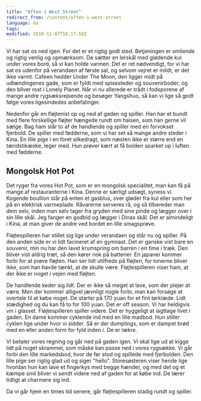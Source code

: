 ```yaml
---
title: "Aften i West Street"
redirect_from: /content/aften-i-west-street
language: da
tags:
modified: 2010-11-07T18:17:59Z
---
```


Vi har sat os ned igen. For det er et rigtig godt sted. Betjeningen er smilende og rigtig venlig og opmærksom. De sætter en lerskål med glødende kul under vores bord, så vi kan holde varmen. Det er ret nødvendigt, for vi har sat os udenfor på verandaen af første sal, og selvom vejret er mildt, er det ikke varmt. Cafeen hedder Under The Moon, den ligger midt på udlændingenes gade, som er fyldt med spisesteder og souvenirboder, og den bliver rost i Lonely Planet. Når vi nu allerede er trådt i fodsporene af mange andre rygsæksrejsende og besøger Yangshuo, så kan vi lige så godt følge vores ligesindedes anbefalinger.

Nedenfor går en fløjtenist op og ned af gaden og spiller. Han har et bundt med flere forskellige fløjter hængede rundt om halsen, som han gerne vil sælge. Bag ham står to af de handlende og spiller med en forvokset fjerbold. De spiller med fødderne, som vi har set så mange andre steder i Kina. En lille pige i en foret silkedragt, som næsten ikke er større end en tændstikæske, leger med. Hun prøver kært at få bolden sparket op i luften med fødderne.

Mongolsk Hot Pot
----------------

Det ryger fra vores Hot Pot, som er en mongolsk specialitet, man kan få på mange af restauranterne i Kina. Denne er særligt udsøgt, syness vi. Kogende boullion står på enten et gasblus, over gløder fra kul eller som her på en elektrisk varmeplade. Råvarerne serveres rå, og så tilbereder man dem selv, inden man selv tager fra gryden med sine pinde og lægger over i sin lille skål. Jeg fanger en godbid og lægger i Dinas skål. Det er almindeligt i Kina, at man giver de andre ved bordet en lille smagsprøve.

Fløjtespilleren har stillet sig lige under verandaen og står nu og spiller. På den anden side er vi lidt facineret af en gymnast. Det er ganske vist bare en souvenir, min nu har den lavet krumspring om barren i en time i træk. Den bliver vist aldrig træt, så den kører nok på batterier. En japaner kommer forbi for at prøve fløjten. Han ser lidt utilfreds på fløjten, for tonerne bliver ikke, som han havde tænkt, at de skulle være. Fløjtespilleren viser ham, at der ikke er noget i vejen med fløjten.

De handlende keder sig lidt. Der er ikke så meget at lave, som der plejer at være. Men der kommer alligvel jævnligt nogle forbi, man kan forsøge at overtale til at købe noget. De starter på 170 yuan for et fint tørklæde. Lidt stædighed og du kan få to for 100 yuan. Det er off season. Vi har heldigvis vin i glasset. Fløjtespilleren spiller videre. Det er hyggeligt at iagttage livet i gaden. En dame kommer cyklende ind med en lille madbod. Hun stiller cyklen lige under hvor vi sidder. Så er der dumplings, som er dampet brød med en eller anden form for fyld inden i. De er lækre.

Vi betaler vores regning og går ned på gaden igen. Vi skal lige ud at kigge lidt på noget skrammel, som måske kan passe ned i vores rygsække. Vi går forbi den lille markedsbod, hvor de før stod og spillede med fjerbolden. Den lille pige ser rigtig glad ud og siger "hello". Storesøsteren viser hende lige hvordan hun kan lave et fingerkys med begge hænder, og med det og et kæmpe smil bliver vi sendt videre ned af gaden for at købe ind. De lærer tidligt at charmere sig ind.

Da vi går hjem en times tid senere, går fløjtespilleren stadig rundt og spiller.
